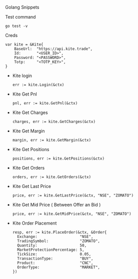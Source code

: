 Golang Snippets

Test command

```
go test -v
```

Creds

```
var kite = &Kite{
	BaseUrl:  "https://api.kite.trade",
	Id:       "<USER_ID>",
	Password: "<PASSWORD>",
	Totp:     "<TOTP_KEY>",
}
```

- Kite login

  ```
  err := kite.Login(&ctx)
  ```

- Kite Get Pnl

  ```
  pnl, err := kite.GetPnl(&ctx)
  ```

- Kite Get Charges

  ```
  charges, err := kite.GetCharges(&ctx)
  ```

- Kite Get Margin

  ```
  margin, err := kite.GetMargin(&ctx)
  ```

- Kite Get Positions

  ```
  positions, err := kite.GetPositions(&ctx)
  ```

- Kite Get Orders

  ```
  orders, err := kite.GetOrders(&ctx)
  ```

- Kite Get Last Price

  ```
  price, err := kite.GetLastPrice(&ctx, "NSE", "ZOMATO")
  ```

- Kite Get Mid Price ( Between Offer an Bid )

  ```
  price, err := kite.GetMidPrice(&ctx, "NSE", "ZOMATO")
  ```

- Kite Order Placement

  ```
  resp, err := kite.PlaceOrder(&ctx, &Order{
  	Exchange:                   "NSE",
  	TradingSymbol:              "ZOMATO",
  	Quantity:                   50,
  	MarketProtectionPercentage: 5,
  	TickSize:                   0.05,
  	TransactionType:            "BUY",
  	Product:                    "CNC",
  	OrderType:                  "MARKET",
  })
  ```
